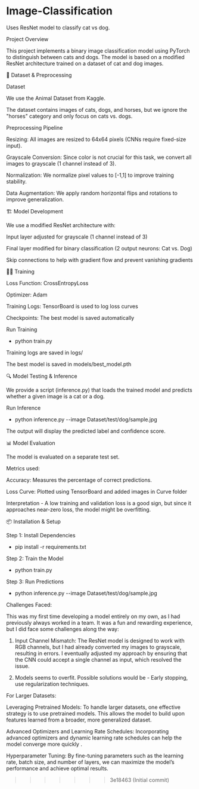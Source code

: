 # Image-Classification
Uses ResNet model to classify cat vs dog. 



Project Overview

This project implements a binary image classification model using PyTorch to distinguish between cats and dogs. The model is based on a modified ResNet architecture trained on a dataset of cat and dog images.


📂 Dataset & Preprocessing

Dataset

We use the Animal Dataset from Kaggle.

The dataset contains images of cats, dogs, and horses, but we ignore the "horses" category and only focus on cats vs. dogs.

Preprocessing Pipeline

Resizing: All images are resized to 64x64 pixels (CNNs require fixed-size input).

Grayscale Conversion: Since color is not crucial for this task, we convert all images to grayscale (1 channel instead of 3).

Normalization: We normalize pixel values to [-1,1] to improve training stability.

Data Augmentation: We apply random horizontal flips and rotations to improve generalization.


🏗️ Model Development

We use a modified ResNet architecture with:

Input layer adjusted for grayscale (1 channel instead of 3)

Final layer modified for binary classification (2 output neurons: Cat vs. Dog)

Skip connections to help with gradient flow and prevent vanishing gradients


🏋️‍♂️ Training

Loss Function: CrossEntropyLoss 

Optimizer: Adam 

Training Logs: TensorBoard is used to log loss curves

Checkpoints: The best model is saved automatically

Run Training 

- python train.py

Training logs are saved in logs/

The best model is saved in models/best_model.pth

🔍 Model Testing & Inference

We provide a script (inference.py) that loads the trained model and predicts whether a given image is a cat or a dog.

Run Inference

- python inference.py --image Dataset/test/dog/sample.jpg

The output will display the predicted label and confidence score.

📊 Model Evaluation

The model is evaluated on a separate test set.

Metrics used:

Accuracy: Measures the percentage of correct predictions.

Loss Curve: Plotted using TensorBoard and added images in Curve folder

Interpretation - 
A low training and validation loss is a good sign, but since it approaches near-zero loss, the model might be overfitting. 

📦 Installation & Setup

Step 1: Install Dependencies

- pip install -r requirements.txt

Step 2: Train the Model

- python train.py

Step 3: Run Predictions

- python inference.py --image Dataset/test/dog/sample.jpg


Challenges Faced:

This was my first time developing a model entirely on my own, as I had previously always worked in a team. It was a fun and rewarding experience, but I did face some challenges along the way:

1. Input Channel Mismatch: The ResNet model is designed to work with RGB channels, but I had already converted my images to grayscale, resulting in errors. I eventually adjusted my approach by ensuring that the CNN could accept a single channel as input, which resolved the issue.

2. Models seems to overfit. Possible solutions would be - Early stopping, use regularization techniques.


For Larger Datasets:

Leveraging Pretrained Models: To handle larger datasets, one effective strategy is to use pretrained models. This allows the model to build upon features learned from a broader, more generalized dataset.

Advanced Optimizers and Learning Rate Schedules: Incorporating advanced optimizers and dynamic learning rate schedules can help the model converge more quickly .

Hyperparameter Tuning: By fine-tuning parameters such as the learning rate, batch size, and number of layers, we can maximize the model’s performance and achieve optimal results.
>>>>>>> 3e18463 (Initial commit)
